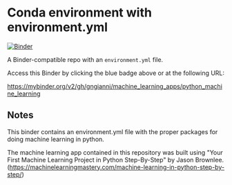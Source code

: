 # Conda environment with environment.yml

[![Binder](http://mybinder.org/badge_logo.svg)](https://mybinder.org/v2/gh/gngianni/machine_learning_apps/python_machine_learning)

A Binder-compatible repo with an `environment.yml` file.

Access this Binder by clicking the blue badge above or at the following URL:

https://mybinder.org/v2/gh/gngianni/machine_learning_apps/python_machine_learning

## Notes
This binder contains an environment.yml file with the proper packages for doing machine learning in python. 

The machine learning app contained in this repository was built using "Your First Machine Learning Project in Python Step-By-Step" by Jason Brownlee.
(https://machinelearningmastery.com/machine-learning-in-python-step-by-step/)
